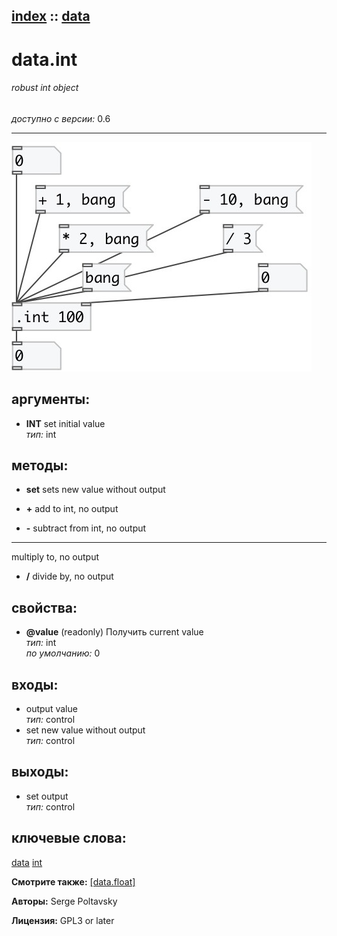 [index](index.html) :: [data](category_data.html)
---

# data.int

###### robust int object

*доступно с версии:* 0.6

---




[![example](../examples/img/data.int.jpg)](../examples/pd/data.int.pd)



## аргументы:

* **INT**
set initial value<br>
_тип:_ int<br>



## методы:

* **set**
sets new value without output<br>

* **+**
add to int, no output<br>

* **-**
subtract from int, no output<br>

* *****
multiply to, no output<br>

* **/**
divide by, no output<br>




## свойства:

* **@value** (readonly)
Получить current value<br>
_тип:_ int<br>
_по умолчанию:_ 0<br>



## входы:

* output value<br>
_тип:_ control
* set new value without output<br>
_тип:_ control



## выходы:

* set output<br>
_тип:_ control



## ключевые слова:

[data](keywords/data.html)
[int](keywords/int.html)



**Смотрите также:**
[\[data.float\]](data.float.html)




**Авторы:** Serge Poltavsky




**Лицензия:** GPL3 or later





